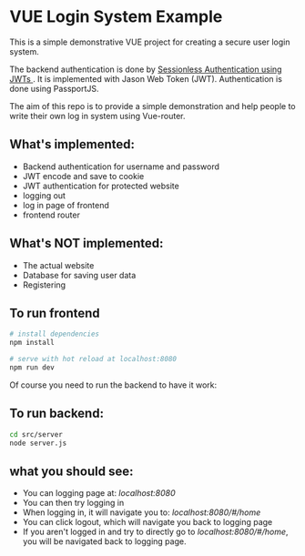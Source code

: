 # VUE Login System Example

This is a simple demonstrative VUE project for creating a secure user login system.

The backend authentication is done by [Sessionless Authentication using JWTs ](https://blog.usejournal.com/sessionless-authentication-withe-jwts-with-node-express-passport-js-69b059e4b22c). It is implemented with Jason Web Token (JWT). Authentication is done using PassportJS.

The aim of this repo is to provide a simple demonstration and help people to write their own log in system using Vue-router.

##  What's implemented:
- Backend authentication for username and password
- JWT encode and save to cookie
- JWT authentication for protected website
- logging out
- log in page of frontend
- frontend router

## What's NOT implemented:
- The actual website
- Database for saving user data
- Registering

## To run frontend

``` bash
# install dependencies
npm install

# serve with hot reload at localhost:8080
npm run dev
```

Of course you need to run the backend to have it work:
## To run backend:

``` bash
cd src/server
node server.js
```

## what you should see:
- You can logging page at: *localhost:8080*
- You can then try logging in
- When logging in, it will navigate you to: *localhost:8080/#/home*
- You can click logout, which will navigate you back to logging page
- If you aren't logged in and try to directly go to *localhost:8080/#/home*, you will be navigated back to logging page.
